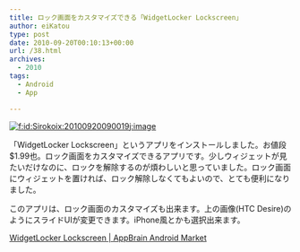 ```yaml
---
title: ロック画面をカスタマイズできる「WidgetLocker Lockscreen」
author: eiKatou
type: post
date: 2010-09-20T00:10:13+00:00
url: /38.html
archives:
  - 2010
tags:
  - Android
  - App

---
```

<div class="section">
  <p>
    <a href="http://f.hatena.ne.jp/Sirokoix/20100920090019" class="hatena-fotolife" target="_blank"><img src="http://cdn-ak.f.st-hatena.com/images/fotolife/S/Sirokoix/20100920/20100920090019.jpg" alt="f:id:Sirokoix:20100920090019j:image" title="f:id:Sirokoix:20100920090019j:image" class="hatena-fotolife" /></a>
  </p>
  
  <p>
    「WidgetLocker Lockscreen」というアプリをインストールしました。お値段 $1.99也。ロック画面をカスタマイズできるアプリです。少しウィジェットが見たいだけなのに、ロックを解除するのが煩わしいと思っていました。ロック画面にウィジェットを置ければ、ロック解除しなくてもよいので、とても便利になりました。
  </p>
  
  <p>
    このアプリは、ロック画面のカスタマイズも出来ます。上の画像(HTC Desire)のようにスライドUIが変更できます。iPhone風とかも選択出来ます。
  </p>
  
  <p>
    <a href="http://www.appbrain.com/app/com.teslacoilsw.widgetlocker" target="_blank">WidgetLocker Lockscreen | AppBrain Android Market</a>
  </p>
</div>
